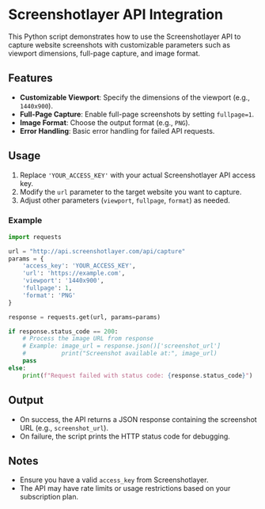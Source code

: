 # Screenshotlayer API Integration

This Python script demonstrates how to use the Screenshotlayer API to capture website screenshots with customizable parameters such as viewport dimensions, full-page capture, and image format.

## Features
- **Customizable Viewport**: Specify the dimensions of the viewport (e.g., `1440x900`).
- **Full-Page Capture**: Enable full-page screenshots by setting `fullpage=1`.
- **Image Format**: Choose the output format (e.g., `PNG`).
- **Error Handling**: Basic error handling for failed API requests.

## Usage
1. Replace `'YOUR_ACCESS_KEY'` with your actual Screenshotlayer API access key.
2. Modify the `url` parameter to the target website you want to capture.
3. Adjust other parameters (`viewport`, `fullpage`, `format`) as needed.

### Example
```python
import requests

url = "http://api.screenshotlayer.com/api/capture"
params = {
    'access_key': 'YOUR_ACCESS_KEY',
    'url': 'https://example.com',
    'viewport': '1440x900',
    'fullpage': 1,
    'format': 'PNG'
}

response = requests.get(url, params=params)

if response.status_code == 200:
    # Process the image URL from response
    # Example: image_url = response.json()['screenshot_url']
    #          print("Screenshot available at:", image_url)
    pass
else:
    print(f"Request failed with status code: {response.status_code}")
```

## Output
- On success, the API returns a JSON response containing the screenshot URL (e.g., `screenshot_url`).
- On failure, the script prints the HTTP status code for debugging.

## Notes
- Ensure you have a valid `access_key` from Screenshotlayer.
- The API may have rate limits or usage restrictions based on your subscription plan.